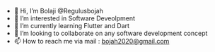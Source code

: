 - 👋 Hi, I’m Bolaji @Regulusbojah
- 👀 I’m interested in Software Deveolpment
- 🌱 I’m currently learning Flutter and Dart
- 💞️ I’m looking to collaborate on any software development concept
- 📫 How to reach me via mail : bojah2020@gmail.com

<!---
Regulusbojah/Regulusbojah is a ✨ special ✨ repository because its `README.md` (this file) appears on your GitHub profile.
You can click the Preview link to take a look at your changes.
--->
